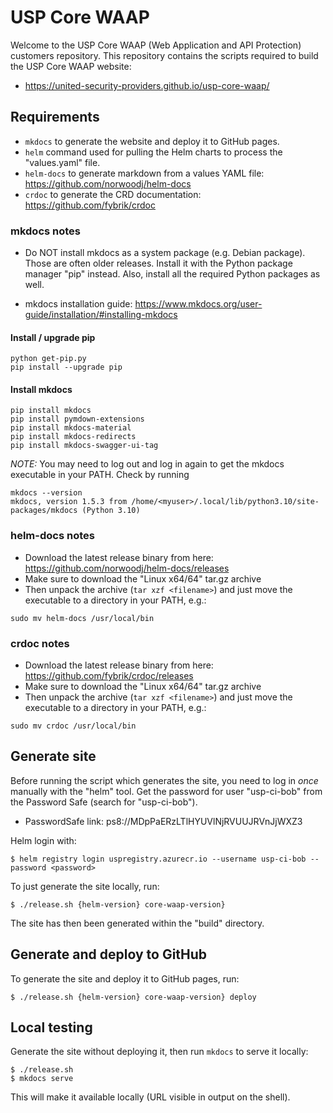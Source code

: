 # USP Core WAAP

Welcome to the USP Core WAAP (Web Application and API Protection) customers repository. This repository contains
the scripts required to build the USP Core WAAP website:

* https://united-security-providers.github.io/usp-core-waap/

## Requirements

- `mkdocs` to generate the website and deploy it to GitHub pages.
- `helm` command used for pulling the Helm charts to process the "values.yaml" file.
- `helm-docs` to generate markdown from a values YAML file: https://github.com/norwoodj/helm-docs
- `crdoc` to generate the CRD documentation: https://github.com/fybrik/crdoc


### mkdocs notes

* Do NOT install mkdocs as a system package (e.g. Debian package). Those are often older releases. Install
it with the Python package manager "pip" instead. Also, install all the required Python packages as well.

* mkdocs installation guide: https://www.mkdocs.org/user-guide/installation/#installing-mkdocs

#### Install / upgrade pip

```
python get-pip.py
pip install --upgrade pip
```

#### Install mkdocs

```
pip install mkdocs
pip install pymdown-extensions
pip install mkdocs-material
pip install mkdocs-redirects
pip install mkdocs-swagger-ui-tag
```

*NOTE:* You may need to log out and log in again to get the mkdocs executable in your PATH. Check by running

```
mkdocs --version
mkdocs, version 1.5.3 from /home/<myuser>/.local/lib/python3.10/site-packages/mkdocs (Python 3.10)
```

### helm-docs notes

* Download the latest release binary from here: https://github.com/norwoodj/helm-docs/releases
* Make sure to download the "Linux x64/64" tar.gz archive
* Then unpack the archive (`tar xzf <filename>`) and just move the executable to a directory in your PATH, e.g.:

```
sudo mv helm-docs /usr/local/bin
```

### crdoc notes

* Download the latest release binary from here: https://github.com/fybrik/crdoc/releases
* Make sure to download the "Linux x64/64" tar.gz archive
* Then unpack the archive (`tar xzf <filename>`) and just move the executable to a directory in your PATH, e.g.:

```
sudo mv crdoc /usr/local/bin
```


## Generate site

Before running the script which generates the site, you need to log in _once_ manually with
the "helm" tool. Get the password for user "usp-ci-bob" from the Password Safe (search for "usp-ci-bob").

* PasswordSafe link: ps8://MDpPaERzLTlHYUVlNjRVUUJRVnJjWXZ3

Helm login with:

```
$ helm registry login uspregistry.azurecr.io --username usp-ci-bob --password <password>
```

To just generate the site locally, run:

```
$ ./release.sh {helm-version} core-waap-version}
```

The site has then been generated within the "build" directory.

## Generate and deploy to GitHub

To generate the site and deploy it to GitHub pages, run:

```
$ ./release.sh {helm-version} core-waap-version} deploy
```

## Local testing

Generate the site without deploying it, then run `mkdocs` to serve it locally:

```
$ ./release.sh
$ mkdocs serve
```

This will make it available locally (URL visible in output on the shell).

